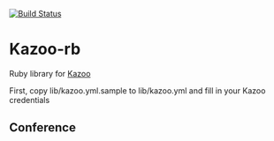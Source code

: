 [![Build Status](https://secure.travis-ci.org/zlu/kazoo-rb.png)](http://travis-ci.org/zlu/kazoo-rb)

Kazoo-rb
====

Ruby library for [Kazoo](http://www.2600hz.com/platform.html)

First, copy lib/kazoo.yml.sample to lib/kazoo.yml and fill in your Kazoo credentials

## Conference

